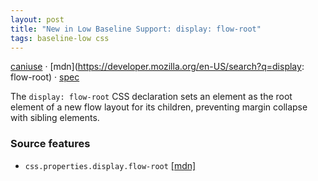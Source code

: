 ```yaml
---
layout: post
title: "New in Low Baseline Support: display: flow-root"
tags: baseline-low css
---
```


[caniuse](https://caniuse.com/?search=display-flow-root) · [mdn](https://developer.mozilla.org/en-US/search?q=display: flow-root) · [spec](https://drafts.csswg.org/css-display-3/#inner-model)

The `display: flow-root` CSS declaration sets an element as the root element of a new flow layout for its children, preventing margin collapse with sibling elements.

### Source features

- ``css.properties.display.flow-root`` [[mdn]](https://developer.mozilla.org/en-US/search?q=css.properties.display.flow-root)
